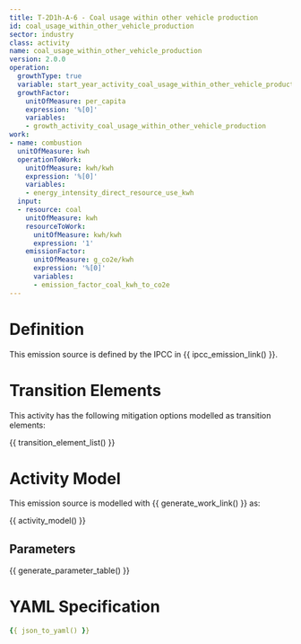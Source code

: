 ```yaml
---
title: T-2D1h-A-6 - Coal usage within other vehicle production
id: coal_usage_within_other_vehicle_production
sector: industry
class: activity
name: coal_usage_within_other_vehicle_production
version: 2.0.0
operation:
  growthType: true
  variable: start_year_activity_coal_usage_within_other_vehicle_production
  growthFactor:
    unitOfMeasure: per_capita
    expression: '%[0]'
    variables:
    - growth_activity_coal_usage_within_other_vehicle_production
work:
- name: combustion
  unitOfMeasure: kwh
  operationToWork:
    unitOfMeasure: kwh/kwh
    expression: '%[0]'
    variables:
    - energy_intensity_direct_resource_use_kwh
  input:
  - resource: coal
    unitOfMeasure: kwh
    resourceToWork:
      unitOfMeasure: kwh/kwh
      expression: '1'
    emissionFactor:
      unitOfMeasure: g_co2e/kwh
      expression: '%[0]'
      variables:
      - emission_factor_coal_kwh_to_co2e
---
```



# Definition
This emission source is defined by the IPCC in {{ ipcc_emission_link() }}.

# Transition Elements

This activity has the following mitigation options modelled as transition elements:

{{ transition_element_list() }}

# Activity Model
This emission source is modelled with {{ generate_work_link() }} as:

{{ activity_model() }}

## Parameters

{{ generate_parameter_table() }}

# YAML Specification

```yaml
{{ json_to_yaml() }}
```

